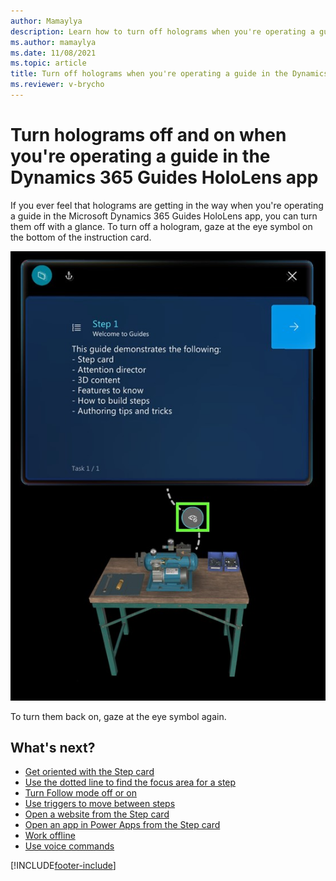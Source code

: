 ```yaml
---
author: Mamaylya
description: Learn how to turn off holograms when you're operating a guide in the Microsoft Dynamics 365 Guides HoloLens app
ms.author: mamaylya
ms.date: 11/08/2021
ms.topic: article
title: Turn off holograms when you're operating a guide in the Dynamics 365 Guides HoloLens app
ms.reviewer: v-brycho
---
```


# Turn holograms off and on when you're operating a guide in the Dynamics 365 Guides HoloLens app

If you ever feel that holograms are getting in the way when you're operating a guide in the Microsoft Dynamics 365 Guides HoloLens app, you can turn them off with a glance. To turn off a hologram, gaze at the eye symbol on the bottom of the instruction card.

![Eye symbol.](media/dotted-line-eye.jpg "Eye symbol")

To turn them back on, gaze at the eye symbol again. 

## What's next?

- [Get oriented with the Step card](operator-step-card-orientation.md)
-  [Use the dotted line to find the focus area for a step](operator-dotted-line.md)
-  [Turn Follow mode off or on](operator-follow-mode.md)
-  [Use triggers to move between steps](operator-trigger.md)
-  [Open a website from the Step card](operator-website-link.md)
-  [Open an app in Power Apps from the Step card](operator-powerapps-link.md)
-  [Work offline](operator-offline-mode.md)
-  [Use voice commands](voice-commands.md)


[!INCLUDE[footer-include](../includes/footer-banner.md)]
